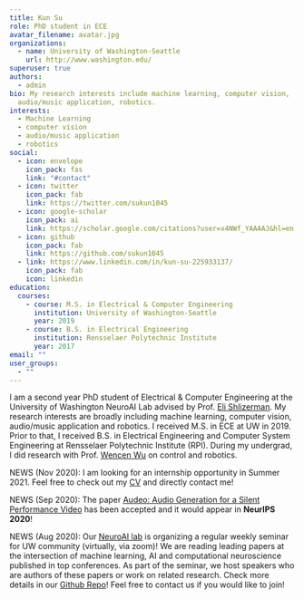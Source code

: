 ```yaml
---
title: Kun Su
role: PhD student in ECE
avatar_filename: avatar.jpg
organizations:
  - name: University of Washington-Seattle
    url: http://www.washington.edu/
superuser: true
authors:
  - admin
bio: My research interests include machine learning, computer vision,
  audio/music application, robotics.
interests:
  - Machine Learning
  - computer vision
  - audio/music application
  - robotics
social:
  - icon: envelope
    icon_pack: fas
    link: "#contact"
  - icon: twitter
    icon_pack: fab
    link: https://twitter.com/sukun1045
  - icon: google-scholar
    icon_pack: ai
    link: https://scholar.google.com/citations?user=x4NWf_YAAAAJ&hl=en
  - icon: github
    icon_pack: fab
    link: https://github.com/sukun1045
  - link: https://www.linkedin.com/in/kun-su-225933137/
    icon_pack: fab
    icon: linkedin
education:
  courses:
    - course: M.S. in Electrical & Computer Engineering
      institution: University of Washington-Seattle
      year: 2019
    - course: B.S. in Electrical Engineering
      institution: Rensselaer Polytechnic Institute
      year: 2017
email: ""
user_groups:
  - ""
---
```

I am a second year PhD student of Electrical & Computer Engineering at the University of Washington NeuroAI Lab advised by Prof. [Eli Shlizerman](http://faculty.washington.edu/shlizee/). My research interests are broadly including machine learning, computer vision, audio/music application and robotics. I received M.S. in ECE at UW in 2019. Prior to that, I received B.S. in Electrical Engineering and Computer System Engineering at Rensselaer Polytechnic Institute (RPI). During my undergrad, I did research with Prof. [Wencen Wu](https://sites.google.com/a/sjsu.edu/wencen-wu/home) on control and robotics.

NEWS (Nov 2020): I am looking for an internship opportunity in Summer 2021. Feel free to check out my [CV](https://sukun.s3-us-west-2.amazonaws.com/Kun_Su_Resume.PDF) and directly contact me!

NEWS (Sep 2020): The paper [Audeo: Audio Generation for a Silent Performance Video](https://arxiv.org/pdf/2006.14348.pdf) has been accepted and it would appear in **NeurIPS 2020**!

NEWS (Aug 2020): Our [NeuroAI lab](http://faculty.washington.edu/shlizee/) is organizing a regular weekly seminar for UW community (virtually, via zoom)! We are reading leading papers at the intersection of machine learning, AI and computational neuroscience published in top conferences. As part of the seminar, we host speakers who are authors of these papers or work on related research. Check more details in our [Github Repo](https://github.com/shlizee/NeuroAI)! Feel free to contact us if you would like to join!
